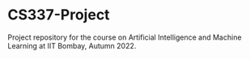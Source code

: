 # CS337-Project
Project repository for the course on Artificial Intelligence and Machine Learning at IIT Bombay, Autumn 2022.
